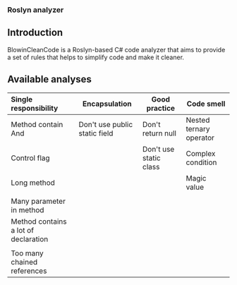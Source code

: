 ### Roslyn analyzer

## Introduction

BlowinCleanCode is a Roslyn-based C# code analyzer that aims to provide a set of rules that helps to simplify code and make it cleaner.

## Available analyses

| Single responsibility                | Encapsulation                 | Good practice               | Code smell                  |
| :----------------------------------- | ----------------------------- | --------------------------- | --------------------------- |
| Method contain And                   | Don't use public static field | Don't return null           | Nested ternary operator     |
| Control flag                         |                               | Don't use static class      | Complex condition           |
| Long method                          |                               |                             | Magic value                 |
|                                      |                               |                             |                             |
| Many parameter in method             |                               |                             |                             |
| Method contains a lot of declaration |                               |                             |                             |
|                                      |                               |                             |                             |
| Too many chained references          |                               |                             |                             |